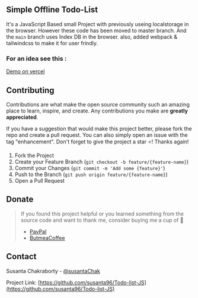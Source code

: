 ## Simple Offline Todo-List 

It's a JavaScript Based small Project with previously useing localstorage in the browser. However these code has been moved to master branch. And the  `main` branch uses Index DB in the browser. also, added webpack & tailwindcss to make it for user frindly.

### For an idea see this : 
[Demo on vercel](https://todo-list-js-blond.vercel.app)


<!-- CONTRIBUTING -->
## Contributing

Contributions are what make the open source community such an amazing place to learn, inspire, and create. Any contributions you make are **greatly appreciated**.

If you have a suggestion that would make this project better, please fork the repo and create a pull request. You can also simply open an issue with the tag "enhancement".
Don't forget to give the project a star ⭐️! Thanks again!

1. Fork the Project
2. Create your Feature Branch (`git checkout -b feature/{feature-name}`)
3. Commit your Changes (`git commit -m 'Add some {feature}'`)
4. Push to the Branch (`git push origin feature/{feature-name}`)
5. Open a Pull Request

## Donate

> If you found this project helpful or you learned something from the source code and want to thank me, consider buying me a cup of :tea:
>
> - [PayPal](https://www.paypal.com/paypalme/SusantaChak/)
> - [ButmeaCoffee](https://www.buymeacoffee.com/susanta96/)


<!-- CONTACT -->
## Contact

Susanta Chakraborty - [@susantaChak](https://twitter.com/susantaChak)

Project Link: [https://github.com/susanta96/Todo-list-JS](https://github.com/susanta96/Todo-list-JS)

